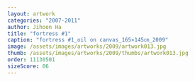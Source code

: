 ```yaml
---
layout: artwork
categories: "2007-2011"
author: Jihoon Ha
title: "fortress #1"
caption: "fortress #1_oil on canvas_165×145㎝_2009"
image: /assets/images/artworks/2009/artwork013.jpg
thumb: /assets/images/artworks/2009/thumbs/artwork013.jpg
order: 11130501
sizeScore: 06
---
```

